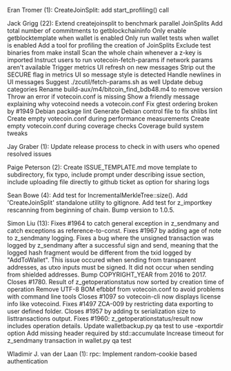 Eran Tromer (1):
      CreateJoinSplit: add start_profiling() call

Jack Grigg (22):
      Extend createjoinsplit to benchmark parallel JoinSplits
      Add total number of commitments to getblockchaininfo
      Only enable getblocktemplate when wallet is enabled
      Only run wallet tests when wallet is enabled
      Add a tool for profiling the creation of JoinSplits
      Exclude test binaries from make install
      Scan the whole chain whenever a z-key is imported
      Instruct users to run votecoin-fetch-params if network params aren't available
      Trigger metrics UI refresh on new messages
      Strip out the SECURE flag in metrics UI so message style is detected
      Handle newlines in UI messages
      Suggest ./zcutil/fetch-params.sh as well
      Update debug categories
      Rename build-aux/m4/bitcoin_find_bdb48.m4 to remove version
      Throw an error if votecoin.conf is missing
      Show a friendly message explaining why votecoind needs a votecoin.conf
      Fix gtest ordering broken by #1949
      Debian package lint
      Generate Debian control file to fix shlibs lint
      Create empty votecoin.conf during performance measurements
      Create empty votecoin.conf during coverage checks
      Coverage build system tweaks

Jay Graber (1):
      Update release process to check in with users who opened resolved issues

Paige Peterson (2):
      Create ISSUE_TEMPLATE.md
      move template to subdirectory, fix typo, include prompt under describing issue section, include uploading file directly to github ticket as option for sharing logs

Sean Bowe (4):
      Add test for IncrementalMerkleTree::size().
      Add 'CreateJoinSplit' standalone utility to gitignore.
      Add test for z_importkey rescanning from beginning of chain.
      Bump version to 1.0.5.

Simon Liu (13):
      Fixes #1964 to catch general exception in z_sendmany and catch exceptions as reference-to-const.
      Fixes #1967 by adding age of note to z_sendmany logging.
      Fixes a bug where the unsigned transaction was logged by z_sendmany after a successful sign and send, meaning that the logged hash fragment would be different from the txid logged by "AddToWallet".  This issue occured when sending from transparent addresses, as utxo inputs must be signed.  It did not occur when sending from shielded addresses.
      Bump COPYRIGHT_YEAR from 2016 to 2017.
      Closes #1780. Result of z_getoperationstatus now sorted by creation time of operation
      Remove UTF-8 BOM efbbbf from votecoin.conf to avoid problems with command line tools
      Closes #1097 so votecoin-cli now displays license info like votecoind.
      Fixes #1497 ZCA-009 by restricting data exporting to user defined folder.
      Closes #1957 by adding tx serialization size to listtransactions output.
      Fixes #1960: z_getoperationstatus/result now includes operation details.
      Update walletbackup.py qa test to use -exportdir option
      Add missing header required by std::accumulate
      Increase timeout for z_sendmany transaction in wallet.py qa test

Wladimir J. van der Laan (1):
      rpc: Implement random-cookie based authentication

